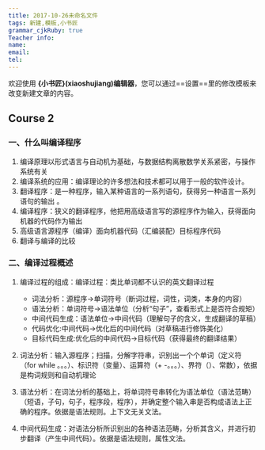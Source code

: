 ```yaml
---
title: 2017-10-26未命名文件 
tags: 新建,模板,小书匠
grammar_cjkRuby: true
Teacher info:
name:
email:
tel:
---
```



欢迎使用 **{小书匠}(xiaoshujiang)编辑器**，您可以通过==设置==里的修改模板来改变新建文章的内容。


## Course 2
### 一、什么叫编译程序

1. 编译原理以形式语言与自动机为基础，与数据结构离散数学关系紧密，与操作系统有关
2. 编译系统的应用：编译理论的许多想法和技术都可以用于一般的软件设计。
3. 翻译程序：是一种程序，输入某种语言的一系列语句，获得另一种语言一系列语句的输出 。
4. 编译程序：狭义的翻译程序，他把用高级语言写的源程序作为输入，获得面向机器的代码作为输出
5. 高级语言源程序（编译）面向机器代码（汇编装配）目标程序代码
6. 翻译与编译的比较

### 二、编译过程概述
1. 编译过程的组成：编译过程：类比单词都不认识的英文翻译过程
	* 词法分析：源程序->单词符号（断词过程，词性，词类，本身的内容）
	* 语法分析：单词符号->语法单位（分析“句子”，查看形式上是否符合规矩）
	* 中间代码生成：语法单位->中间代码（理解句子的含义，生成翻译的草稿）
	* 代码优化:中间代码->优化后的中间代码（对草稿进行修饰美化）
	* 目标代码生成:优化后的中间代码->目标代码（获得最终的翻译结果）

2. 词法分析：输入源程序；扫描，分解字符串，识别出一个个单词（定义符（for while 。。。）、标识符（变量）、运算符（+ -。。。）、界符（）、常数），依据是构词规则和自动机理论
3. 语法分析：在词法分析的基础上，将单词符号串转化为语法单位（语法范畴）（短语，子句，句子，程序段，程序），并确定整个输入串是否构成语法上正确的程序。依据是语法规则。上下文无关文法。
4. 中间代码生成：对语法分析所识别出的各种语法范畴，分析其含义，并进行初步翻译（产生中间代码）。依据是语法规则，属性文法。